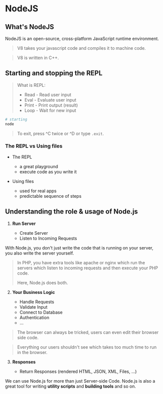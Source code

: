 # NodeJS

## What's NodeJS

NodeJS is an open-source, cross-platform JavaScript runtime environment.

> V8 takes your javascript code and compiles it to machine code.

> V8 is written in C++.

## Starting and stopping the REPL

> What is REPL:
>
> - Read - Read user input
> - Eval - Evaluate user input
> - Print - Print output (result)
> - Loop - Wait for new input

```bash
# starting
node
```

> To exit, press ^C twice or ^D or type `.exit`.

### The REPL vs Using files

- The REPL

  - a great playground
  - execute code as you write it

- Using files
  - used for real apps
  - predictable sequence of steps

## Understanding the role & usage of Node.js

1. **Run Server**

   - Create Server
   - Listen to Incoming Requests

With Node.js, you don't just write the code that is running on your server, you also write the server yourself.

> In PHP, you have extra tools like apache or nginx which run the servers which listen to incoming requests and then execute your PHP code.
>
> Here, Node.js does both.

2. **Your Business Logic**

   - Handle Requests
   - Validate Input
   - Connect to Database
   - Authentication
   - ...

> The browser can always be tricked, users can even edit their browser side code.

> Everything our users shouldn't see which takes too much time to run in the browser.

3. **Responses**

   - Return Responses (rendered HTML, JSON, XML, Files, ...)

We can use Node.js for more than just Server-side Code. Node.js is also a great tool for writing **utility scripts** and **building tools** and so on.
